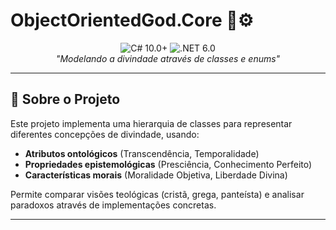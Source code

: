 # ObjectOrientedGod.Core 🌌⚙️

<div align="center">
  <img src="https://img.shields.io/badge/C%23-10.0+-239120?logo=c-sharp" alt="C# 10.0+">
  <img src="https://img.shields.io/badge/.NET-6.0-512BD4?logo=.net" alt=".NET 6.0">
  <br>
  <em>"Modelando a divindade através de classes e enums"</em>
</div>

---

## 🔮 Sobre o Projeto
Este projeto implementa uma hierarquia de classes para representar diferentes concepções de divindade, usando:
- **Atributos ontológicos** (Transcendência, Temporalidade)
- **Propriedades epistemológicas** (Presciência, Conhecimento Perfeito)
- **Características morais** (Moralidade Objetiva, Liberdade Divina)

Permite comparar visões teológicas (cristã, grega, panteísta) e analisar paradoxos através de implementações concretas.

---
